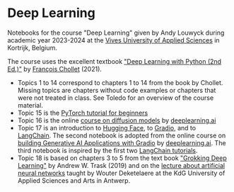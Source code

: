 # Deep Learning

Notebooks for the course "Deep Learning" given by Andy Louwyck during academic year 2023-2024 at the [Vives University of Applied Sciences](https://www.vives.be/en/vives-international) in Kortrijk, Belgium.

The course uses the excellent textbook ["Deep Learning with Python (2nd Ed.)"](https://www.manning.com/books/deep-learning-with-python-second-edition) by [François Chollet](https://en.wikipedia.org/wiki/Fran%C3%A7ois_Chollet) (2021).

- Topics 1 to 14 correspond to chapters 1 to 14 from the book by Chollet. Missing topics are chapters without code examples or chapters that were not treated in class. See Toledo for an overview of the course material.
- Topic 15 is the [PyTorch tutorial for beginners](https://pytorch.org/tutorials/beginner/basics/intro.html)
- Topic 16 is the online [course on diffusion models](https://learn.deeplearning.ai/diffusion-models) by [deeplearning.ai](https://www.deeplearning.ai/)
- Topic 17 is an introduction to [Hugging Face](https://huggingface.co/), to [Gradio](https://www.gradio.app/), and to [LangChain](https://www.langchain.com/). The second notebook is adopted from the online course on [building Generative AI Applications with Gradio](https://learn.deeplearning.ai/huggingface-gradio/) by [deeplearning.ai](https://www.deeplearning.ai/). The third notebook is inspired by the first two [LangChain tutorials](https://python.langchain.com/v0.2/docs/tutorials/).
- Topic 18 is based on chapters 3 to 5 from the text book ["Grokking Deep Learning"](https://www.manning.com/books/grokking-deep-learning) by Andrew W. Trask (2019) and on the [lecture about artificial neural networks](https://youtu.be/-fU-1E-R-xA) taught by Wouter Deketelaere at the KdG University of Applied Sciences and Arts in Antwerp.
